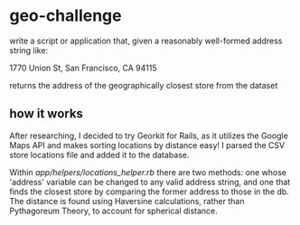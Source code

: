 # geo-challenge
write a script or application that, given a reasonably well-formed address string like:

1770 Union St, San Francisco, CA 94115

returns the address of the geographically closest store from the dataset


## how it works
After researching, I decided to try Georkit for Rails, as it utilizes the Google Maps API and makes sorting locations by distance easy! 
I parsed the CSV store locations file and added it to the database. 

Within *app/helpers/locations_helper.rb* there are two methods: 
one whose 'address' variable can be changed to any valid address string, and one that finds the closest store by comparing the former address to those in the db.
The distance is found using Haversine calculations, rather than Pythagoreum Theory, to account for spherical distance. 
